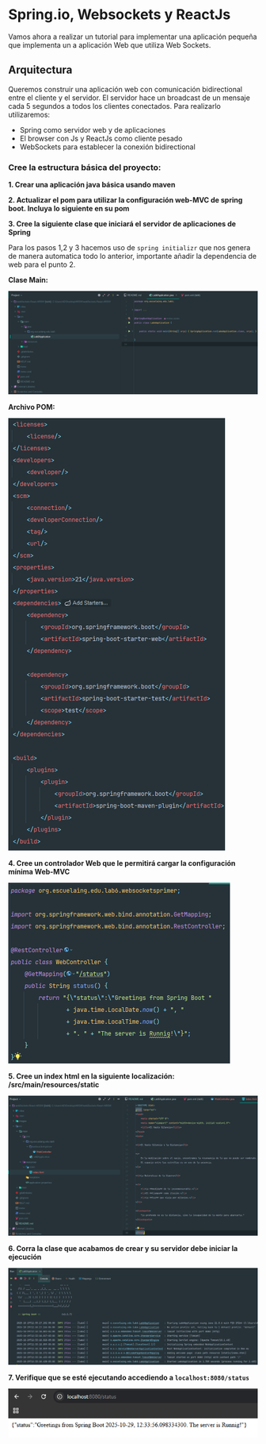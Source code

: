 # Spring.io, Websockets y ReactJs

Vamos ahora a realizar un tutorial para implementar una aplicación pequeña que implementa
un a aplicación Web que utiliza Web Sockets.

## Arquitectura

Queremos construir una aplicación web con comunicación bidirectional entre el cliente y el
servidor. El servidor hace un broadcast de un mensaje cada 5 segundos a todos los clientes
conectados. Para realizarlo utilizaremos:

- Spring como servidor web y de aplicaciones
- El browser con Js y ReactJs como cliente pesado
- WebSockets para establecer la conexión bidirectional

### Cree la estructura básica del proyecto:

**1. Crear una aplicación java básica usando maven**

**2. Actualizar el pom para utilizar la configuración web-MVC de spring boot. Incluya lo
siguiente en su pom**

**3. Cree la siguiente clase que iniciará el servidor de aplicaciones de Spring**

Para los pasos 1,2 y 3 hacemos uso de ``spring initializr`` que nos genera de manera automatica todo lo anterior, importante añadir la dependencia de web para el punto 2.

**Clase Main:**

![](./images/imagen1.png)


**Archivo POM:**

![](./images/imagen2.png)

**4. Cree un controlador Web que le permitirá cargar la configuración mínima Web-MVC**

![](./images/imagen3.png)

**5. Cree un index html en la siguiente localización: /src/main/resources/static**

![](./images/imagen4.png)

**6. Corra la clase que acabamos de crear y su servidor debe iniciar la ejecución**

![](./images/imagen5.png)

**7. Verifique que se esté ejecutando accediendo a ``localhost:8080/status``**

![](./images/imagen6.png)